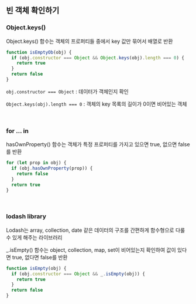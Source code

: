 ## 빈 객체 확인하기

### Object.keys()
Object.keys() 함수는 객체의 프로퍼티들 중에서 key 값만 묶어서 배열로 반환
``` javascript
function isEmptyOb(obj) {
  if (obj.constructor === Object && Object.keys(obj).length === 0) { 
    return true
  }
  return false
} 
```
`obj.constructor === Object` : 데이터가 객체인지 확인

`Object.keys(obj).length === 0` : 객체의 key 목록의 길이가 0이면 비어있는 객체

<br> 

### for ... in
hasOwnProperty() 함수는 객체가 특정 프로퍼티를 가지고 있으면 true, 없으면 false를 반환
``` javascript
for (let prop in obj) {
  if (obj.hasOwnProperty(prop)) {
    return false
  }
  return true
}
```

<br>

### lodash library
Lodash는 array, collection, date 같은 데이터의 구조를 간편하게 함수형으로 다룰 수 있게 해주는 라이브러리

_.isEmpty() 함수는 object, collection, map, set이 비어있는지 확인하여 값이 있다면 true, 없다면 false를 반환
``` javascript
function isEmpty(obj) {
  if (obj.constructor === Object && _.isEmpty(obj)) {
    return true
  }
  return false
}
```